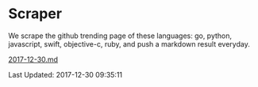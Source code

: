# Scraper

We scrape the github trending page of these languages: go, python, javascript, swift, objective-c, ruby, and push a markdown result everyday.

[2017-12-30.md](https://github.com/henson/Scraper/blob/master/2017-12-30.md)

Last Updated: 2017-12-30 09:35:11